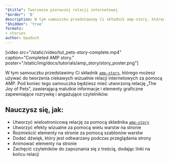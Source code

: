 ```yaml
---
"$title": Tworzenie pierwszej relacji internetowej
"$order": '0'
description: W tym samouczku przedstawimy Ci składnik amp-story, którego możesz używać do tworzenia ciekawych wizualnie relacji internetowych za pomocą AMP. Pod koniec tego samouczka, będziesz...
"$hidden": 'true'
formats:
- stories
author: bpaduch
---
```


[video src="/static/video/tut_pets-story-complete.mp4" caption="Completed AMP story." poster="/static/img/docs/tutorials/amp_story/story_poster.png"]

W tym samouczku przedstawimy Ci składnik [`amp-story`](../../../../documentation/components/reference/amp-story.md), którego możesz używać do tworzenia ciekawych wizualnie relacji internetowych za pomocą AMP. Pod koniec tego samouczka będziesz mieć utworzoną relację „The Joy of Pets”, zawierającą malutkie informacje i elementy graficzne zapewniające rozrywkę i angażujące czytelników.

## Nauczysz się, jak:

- Utworzyć wielostronicową relację za pomocą składnika [`amp-story`](../../../../documentation/components/reference/amp-story.md)
- Utworzyć efekty wizualne za pomocą wielu warstw na stronie
- Rozmieścić elementy na stronie za pomocą szablonów warstw
- Dodać dźwięk, który jest odtwarzany podczas przeglądania strony
- Animować elementy na stronie
- Zachęcić czytelników do zapoznania się z treścią, dodając linki na końcu relacji
